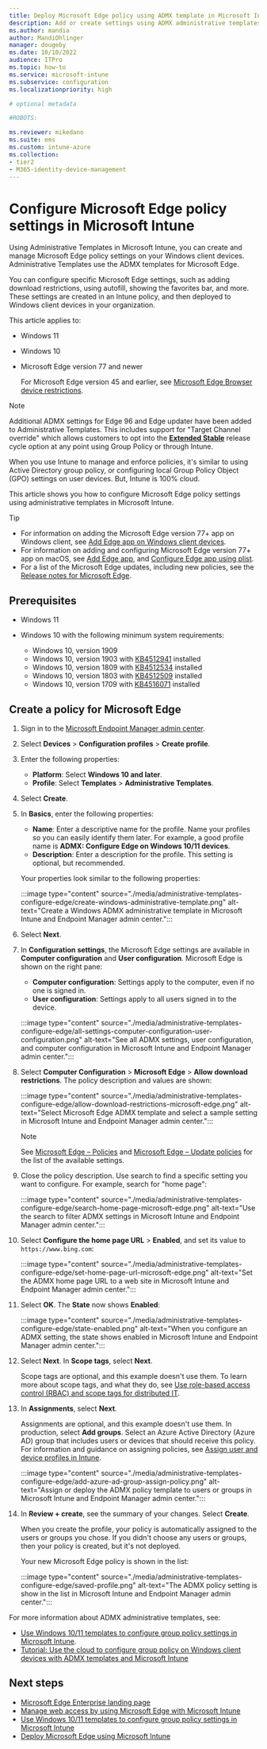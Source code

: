 ```yaml
---
title: Deploy Microsoft Edge policy using ADMX template in Microsoft Intune
description: Add or create settings using ADMX administrative templates to configure Microsoft Edge on Windows devices. Using Microsoft Intune, you can configure group policy settings, and deploy these settings to Microsoft Edge users.
ms.author: mandia
author: MandiOhlinger
manager: dougeby
ms.date: 10/10/2022
audience: ITPro
ms.topic: how-to
ms.service: microsoft-intune
ms.subservice: configuration
ms.localizationpriority: high

# optional metadata

#ROBOTS:

ms.reviewer: mikedano
ms.suite: ems
ms.custom: intune-azure
ms.collection:
- tier2
- M365-identity-device-management
---
```


# Configure Microsoft Edge policy settings in Microsoft Intune

Using Administrative Templates in Microsoft Intune, you can create and manage Microsoft Edge policy settings on your Windows client devices. Administrative Templates use the ADMX templates for Microsoft Edge.

You can configure specific Microsoft Edge settings, such as adding download restrictions, using autofill, showing the favorites bar, and more. These settings are created in an Intune policy, and then deployed to Windows client devices in your organization.

This article applies to:

- Windows 11
- Windows 10
- Microsoft Edge version 77 and newer

  For Microsoft Edge version 45 and earlier, see [Microsoft Edge Browser device restrictions](device-restrictions-windows-10.md#microsoft-edge-legacy-version-45-and-older).

> [!NOTE]
> Additional ADMX settings for Edge 96 and Edge updater have been added to Administrative Templates. This includes support for "Target Channel override" which allows customers to opt into the **[Extended Stable](https://blogs.windows.com/msedgedev/2021/07/15/opt-in-extended-stable-release-cycle/)** release cycle option at any point using Group Policy or through Intune.

When you use Intune to manage and enforce policies, it's similar to using Active Directory group policy, or configuring local Group Policy Object (GPO) settings on user devices. But, Intune is 100% cloud.

This article shows you how to configure Microsoft Edge policy settings using administrative templates in Microsoft Intune.

> [!TIP]
> 
> -  For information on adding the Microsoft Edge version 77+ app on Windows client, see [Add Edge app on Windows client devices](../apps/apps-windows-edge.md).
> -  For information on adding and configuring Microsoft Edge version 77+ app on macOS, see [Add Edge app](../apps/apps-edge-macos.md), and [Configure Edge app using plist](/DeployEdge/configure-microsoft-edge-on-mac).
> -  For a list of the Microsoft Edge updates, including new policies, see the [Release notes for Microsoft Edge](/deployedge/microsoft-edge-relnote-stable-channel#policy-updates).
> 

## Prerequisites

- Windows 11
- Windows 10 with the following minimum system requirements:

  - Windows 10, version 1909
  - Windows 10, version 1903 with [KB4512941](https://support.microsoft.com/kb/4512941) installed
  - Windows 10, version 1809 with [KB4512534](https://support.microsoft.com/kb/4512534) installed
  - Windows 10, version 1803 with [KB4512509](https://support.microsoft.com/kb/4512509) installed
  - Windows 10, version 1709 with [KB4516071](https://support.microsoft.com/kb/4516071) installed

## Create a policy for Microsoft Edge

1. Sign in to the [Microsoft Endpoint Manager admin center](https://go.microsoft.com/fwlink/?linkid=2109431).
2. Select **Devices** > **Configuration profiles** > **Create profile**.
3. Enter the following properties:

    - **Platform**: Select **Windows 10 and later**.
    - **Profile**: Select **Templates** > **Administrative Templates**.

4. Select **Create**.
5. In **Basics**, enter the following properties:

    - **Name**: Enter a descriptive name for the profile. Name your profiles so you can easily identify them later. For example, a good profile name is **ADMX: Configure Edge on Windows 10/11 devices**.
    - **Description**: Enter a description for the profile. This setting is optional, but recommended.

    Your properties look similar to the following properties:

    :::image type="content" source="./media/administrative-templates-configure-edge/create-windows-administrative-template.png" alt-text="Create a Windows ADMX administrative template in Microsoft Intune and Endpoint Manager admin center.":::

6. Select **Next**.

7. In **Configuration settings**, the Microsoft Edge settings are available in **Computer configuration** and **User configuration**. Microsoft Edge is shown on the right pane:

   - **Computer configuration**: Settings apply to the computer, even if no one is signed in.
   - **User configuration**: Settings apply to all users signed in to the device.

    :::image type="content" source="./media/administrative-templates-configure-edge/all-settings-computer-configuration-user-configuration.png" alt-text="See all ADMX settings, user configuration, and computer configuration in Microsoft Intune and Endpoint Manager admin center.":::

8. Select **Computer Configuration** > **Microsoft Edge** > **Allow download restrictions**. The policy description and values are shown:

    :::image type="content" source="./media/administrative-templates-configure-edge/allow-download-restrictions-microsoft-edge.png" alt-text="Select Microsoft Edge ADMX template and select a sample setting in Microsoft Intune and Endpoint Manager admin center.":::

   > [!NOTE]
   > See [Microsoft Edge – Policies](/DeployEdge/microsoft-edge-policies) and [Microsoft Edge – Update policies](/DeployEdge/microsoft-edge-update-policies) for the list of the available settings.

9. Close the policy description. Use search to find a specific setting you want to configure. For example, search for "home page":

    :::image type="content" source="./media/administrative-templates-configure-edge/search-home-page-microsoft-edge.png" alt-text="Use the search to filter ADMX settings in Microsoft Intune and Endpoint Manager admin center.":::

10. Select **Configure the home page URL** > **Enabled**, and set its value to `https://www.bing.com`:

    :::image type="content" source="./media/administrative-templates-configure-edge/set-home-page-url-microsoft-edge.png" alt-text="Set the ADMX home page URL to a web site in Microsoft Intune and Endpoint Manager admin center.":::

11. Select **OK**. The **State** now shows **Enabled**:

    :::image type="content" source="./media/administrative-templates-configure-edge/state-enabled.png" alt-text="When you configure an ADMX setting, the state shows enabled in Microsoft Intune and Endpoint Manager admin center.":::

12. Select **Next**. In **Scope tags**, select **Next**.

    Scope tags are optional, and this example doesn't use them. To learn more about scope tags, and what they do, see [Use role-based access control (RBAC) and scope tags for distributed IT](../fundamentals/scope-tags.md).

13. In **Assignments**, select **Next**.

    Assignments are optional, and this example doesn't use them. In production, select **Add groups**. Select an Azure Active Directory (Azure AD) group that includes users or devices that should receive this policy. For information and guidance on assigning policies, see [Assign user and device profiles in Intune](device-profile-assign.md).

    :::image type="content" source="./media/administrative-templates-configure-edge/add-azure-ad-group-assign-policy.png" alt-text="Assign or deploy the ADMX policy template to users or groups in Microsoft Intune and Endpoint Manager admin center.":::

14. In **Review + create**, see the summary of your changes. Select **Create**.

    When you create the profile, your policy is automatically assigned to the users or groups you chose. If you didn't choose any users or groups, then your policy is created, but it's not deployed.

    Your new Microsoft Edge policy is shown in the list:

    :::image type="content" source="./media/administrative-templates-configure-edge/saved-profile.png" alt-text="The ADMX policy setting is show in the list in Microsoft Intune and Endpoint Manager admin center.":::

For more information about ADMX administrative templates, see:

- [Use Windows 10/11 templates to configure group policy settings in Microsoft Intune](administrative-templates-windows.md).
- [Tutorial: Use the cloud to configure group policy on Windows client devices with ADMX templates and Microsoft Intune](tutorial-walkthrough-administrative-templates.md)

## Next steps

- [Microsoft Edge Enterprise landing page](https://aka.ms/EdgeEnterprise)
- [Manage web access by using Microsoft Edge with Microsoft Intune](../apps/manage-microsoft-edge.md)
- [Use Windows 10/11 templates to configure group policy settings in Microsoft Intune](administrative-templates-windows.md)
- [Deploy Microsoft Edge using Microsoft Intune](../apps/apps-windows-edge.md)
